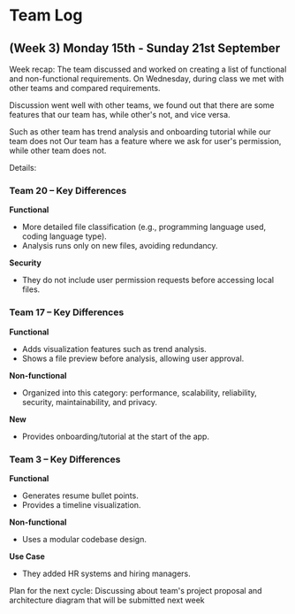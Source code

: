 # Team Log

## (Week 3) Monday 15th - Sunday 21st September

Week recap: The team discussed and worked on creating a list of functional and non-functional requirements. On Wednesday, during class we met with other teams and compared requirements.

Discussion went well with other teams, we found out that there are some features that our team has, while other's not, and vice versa.

Such as other team has trend analysis and onboarding tutorial while our team does not
Our team has a feature where we ask for user's permission, while other team does not.

Details:

### Team 20 – Key Differences

**Functional**

- More detailed file classification (e.g., programming language used, coding language type).
- Analysis runs only on new files, avoiding redundancy.

**Security**

- They do not include user permission requests before accessing local files.

### Team 17 – Key Differences

**Functional**

- Adds visualization features such as trend analysis.
- Shows a file preview before analysis, allowing user approval.

**Non-functional**

- Organized into this category: performance, scalability, reliability, security, maintainability, and privacy.

**New**

- Provides onboarding/tutorial at the start of the app.

### Team 3 – Key Differences

**Functional**

- Generates resume bullet points.
- Provides a timeline visualization.

**Non-functional**

- Uses a modular codebase design.

**Use Case**

- They added HR systems and hiring managers.

Plan for the next cycle: Discussing about team's project proposal and architecture diagram that will be submitted next week
